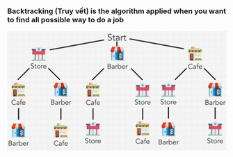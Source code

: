 ### Backtracking (Truy vết) is the algorithm applied when you want to find all possible way to do a job

![backtracking](backtracking.png)